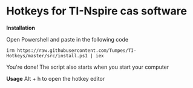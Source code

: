 
# Hotkeys for TI-Nspire cas software

**Installation**

Open Powershell and paste in the following code

```irm https://raw.githubusercontent.com/Tumpes/TI-Hotkeys/master/src/install.ps1 | iex```

You're done! The script also starts when you start your computer

**Usage**
Alt + h to open the hotkey editor

